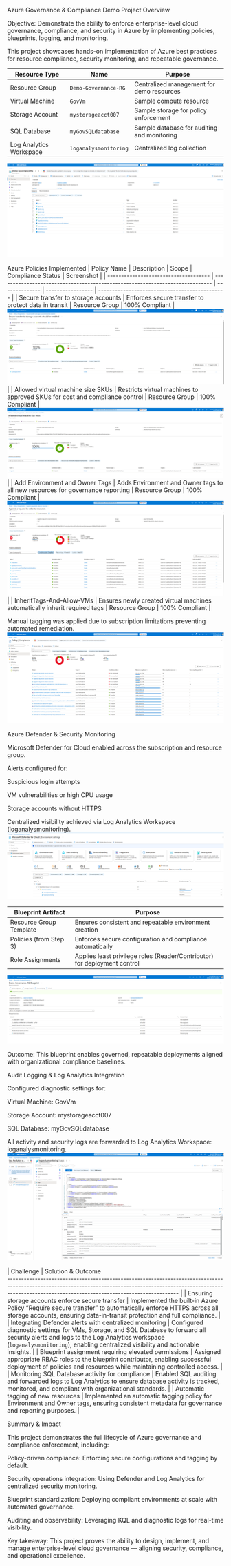 Azure Governance & Compliance Demo
Project Overview

Objective: Demonstrate the ability to enforce enterprise-level cloud governance, compliance, and security in Azure by implementing policies, blueprints, logging, and monitoring.

This project showcases hands-on implementation of Azure best practices for resource compliance, security monitoring, and repeatable governance.

| Resource Type           | Name                  | Purpose                                     |
| ----------------------- | --------------------- | ------------------------------------------- |
| Resource Group          | `Demo-Governance-RG`  | Centralized management for demo resources   |
| Virtual Machine         | `GovVm`               | Sample compute resource                     |
| Storage Account         | `mystorageacct007`    | Sample storage for policy enforcement       |
| SQL Database            | `myGovSQLdatabase`    | Sample database for auditing and monitoring |
| Log Analytics Workspace | `loganalysmonitoring` | Centralized log collection                  |
 ![Resource screenshot](images/resource-overview..png)


Azure Policies Implemented
| Policy Name                           | Description                                                                   | Scope          | Compliance Status | Screenshot                                     |
| ------------------------------------- | ----------------------------------------------------------------------------- | -------------- | ----------------- | ---------------------------------------------- |
| Secure transfer to storage accounts   | Enforces secure transfer to protect data in transit                           | Resource Group | 100% Compliant    | ![Secure Transfer](images/secure-transfer-policy.png) |
| Allowed virtual machine size SKUs     | Restricts virtual machines to approved SKUs for cost and compliance control   | Resource Group | 100% Compliant    | ![VM SKU Policy](images/vm-sku-policy.png)            |
| Add Environment and Owner Tags        | Adds Environment and Owner tags to all new resources for governance reporting | Resource Group | 100% Compliant    | ![Auto-Tag Policy](images/auto-tag-policy.png)        |
| InheritTags-And-Allow-VMs             | Ensures newly created virtual machines automatically inherit required tags    | Resource Group | 100% Compliant    |

 Manual tagging was applied due to subscription limitations preventing automated remediation.
![Policy compliance dashboard](./images/policy-compliance.png)





Azure Defender & Security Monitoring

Microsoft Defender for Cloud enabled across the subscription and resource group.

Alerts configured for:

Suspicious login attempts

VM vulnerabilities or high CPU usage

Storage accounts without HTTPS

Centralized visibility achieved via Log Analytics Workspace (loganalysmonitoring).
![Defender Workspace Connection](images/defender-workspace.png)






| Blueprint Artifact      | Purpose                                                                   |
| ----------------------- | ------------------------------------------------------------------------- |
| Resource Group Template | Ensures consistent and repeatable environment creation                    |
| Policies (from Step 3)  | Enforces secure configuration and compliance automatically                |
| Role Assignments        | Applies least privilege roles (Reader/Contributor) for deployment control |
![Blueprint assignment succeeded](./images/blueprint.png)

Outcome:
This blueprint enables governed, repeatable deployments aligned with organizational compliance baselines.



Audit Logging & Log Analytics Integration

Configured diagnostic settings for:

Virtual Machine: GovVm

Storage Account: mystorageacct007

SQL Database: myGovSQLdatabase

All activity and security logs are forwarded to Log Analytics Workspace: loganalysmonitoring.
![Log Analytics KQL results](./images/log-analytics.png)





| Challenge                                               | Solution & Outcome                                                                                            
-------------------------------------------------------------------------------------------------------------------------------------------------------------------------------------------------------------------------- |
| Ensuring storage accounts enforce secure transfer       | Implemented the built-in Azure Policy “Require secure transfer” to automatically enforce HTTPS across all storage accounts, ensuring data-in-transit protection and full compliance.                                       |
| Integrating Defender alerts with centralized monitoring | Configured diagnostic settings for VMs, Storage, and SQL Database to forward all security alerts and logs to the Log Analytics workspace (`loganalysmonitoring`), enabling centralized visibility and actionable insights. |
| Blueprint assignment requiring elevated permissions     | Assigned appropriate RBAC roles to the blueprint contributor, enabling successful deployment of policies and resources while maintaining controlled access.                                                                |
| Monitoring SQL Database activity for compliance         | Enabled SQL auditing and forwarded logs to Log Analytics to ensure database activity is tracked, monitored, and compliant with organizational standards.                                                                   |
| Automatic tagging of new resources                      | Implemented an automatic tagging policy for Environment and Owner tags, ensuring consistent metadata for governance and reporting purposes.                                                                                |


Summary & Impact

This project demonstrates the full lifecycle of Azure governance and compliance enforcement, including:

Policy-driven compliance: Enforcing secure configurations and tagging by default.

Security operations integration: Using Defender and Log Analytics for centralized security monitoring.

Blueprint standardization: Deploying compliant environments at scale with automated governance.

Auditing and observability: Leveraging KQL and diagnostic logs for real-time visibility.

Key takeaway:
This project proves the ability to design, implement, and manage enterprise-level cloud governance — aligning security, compliance, and operational excellence.

[resource-overview]: images/resource-overview.png